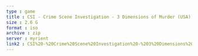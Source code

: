 ```yaml
---
type : game
title : CSI - Crime Scene Investigation - 3 Dimensions of Murder (USA) (En,Fr,Es)
size : 2.6 G
format : iso
archive : zip
server : myrient
link2 : CSI%20-%20Crime%20Scene%20Investigation%20-%203%20Dimensions%20of%20Murder%20%28USA%29%20%28En%2CFr%2CEs%29
---
```

